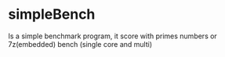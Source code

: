 # simpleBench

Is a simple benchmark program, it score with primes numbers or 7z(embedded) bench (single core and multi)
